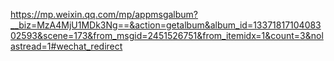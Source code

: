 [](https://github.com/glumes/AndroidOpenGLTutorial)
https://mp.weixin.qq.com/mp/appmsgalbum?__biz=MzA4MjU1MDk3Ng==&action=getalbum&album_id=1337181710408302593&scene=173&from_msgid=2451526751&from_itemidx=1&count=3&nolastread=1#wechat_redirect